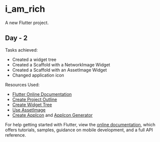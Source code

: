 # i_am_rich

A new Flutter project.

## Day - 2

Tasks achieved:
* Created a widget tree
* Created a Scaffold with a NetworkImage Widget
* Created a Scaffold with an AssetImage Widget
* Changed application icon

Resources Used:
* [Flutter Online Documentation](https://flutter.dev/docs)
* [Create Project Outline](https://www.youtube.com/watch?v=DIn-4nRfkUg)
* [Create Widget Tree](https://www.youtube.com/watch?v=l9nl-WkABIo)
* [Use AssetImage](https://www.youtube.com/watch?v=No2L-o0WeL8&list=PLSzsOkUDsvdtl3Pw48-R8lcK2oYkk40cm&index=16)
* [Create AppIcon](https://www.youtube.com/watch?v=hpQenyqxTmw&list=PLSzsOkUDsvdtl3Pw48-R8lcK2oYkk40cm&index=17) and [AppIcon Generator](https://appicon.co/)

For help getting started with Flutter, view the
[online documentation](https://flutter.dev/docs), which offers tutorials,
samples, guidance on mobile development, and a full API reference.
